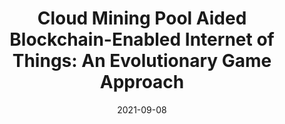 ---
title: "Cloud Mining Pool Aided Blockchain-Enabled Internet of Things: An Evolutionary Game Approach"
authors: 
- Tianle Mai
- Haipeng Yao
- Ni Zhang
- Lexi Xu
- Mohsen Guizani
- Song Guo

date: "2021-09-08"
doi: "10.1109/TCC.2021.3110965"

# Publication type.
# 1 = Conference paper; 2 = Journal article;
# 3 = Preprint Paper; 4 = Report; 5 = Book; 6 = Book section;
# 7 = Thesis; 8 = Patent
publication_types: ["2"]

# Publication name and optional abbreviated publication name.
publication: "*IEEE Transactions on Cloud Computing *"
publication_short: TCC (JCR-Q1)


url_pdf: https://ieeexplore.ieee.org/abstract/document/9531057
# url_code: ''
# url_dataset: ''
# url_poster: ''
# url_project: ''
# url_slides: ''
# url_video: ''

---